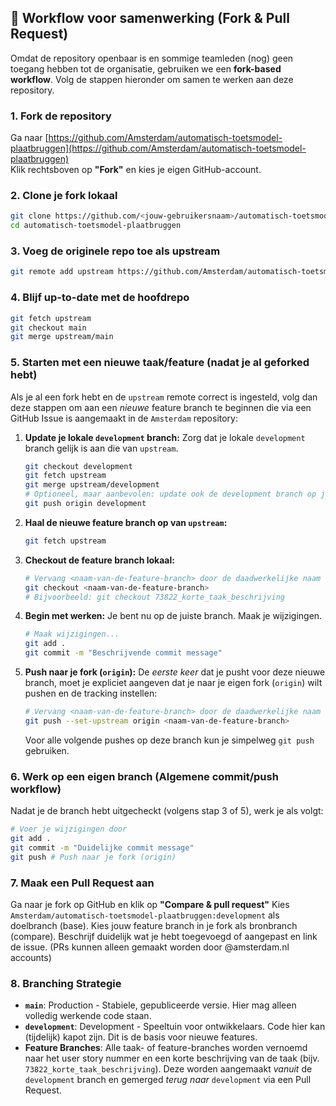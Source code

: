 ## 🔄 Workflow voor samenwerking (Fork & Pull Request)

Omdat de repository openbaar is en sommige teamleden (nog) geen toegang hebben tot de organisatie, gebruiken we een **fork-based workflow**. Volg de stappen hieronder om samen te werken aan deze repository.

### 1. Fork de repository
Ga naar [https://github.com/Amsterdam/automatisch-toetsmodel-plaatbruggen](https://github.com/Amsterdam/automatisch-toetsmodel-plaatbruggen)  
Klik rechtsboven op **"Fork"** en kies je eigen GitHub-account.

### 2. Clone je fork lokaal
```bash
git clone https://github.com/<jouw-gebruikersnaam>/automatisch-toetsmodel-plaatbruggen.git
cd automatisch-toetsmodel-plaatbruggen
```

### 3. Voeg de originele repo toe als upstream
```bash
git remote add upstream https://github.com/Amsterdam/automatisch-toetsmodel-plaatbruggen.git
```

### 4. Blijf up-to-date met de hoofdrepo 
```bash
git fetch upstream
git checkout main
git merge upstream/main
```

### 5. Starten met een nieuwe taak/feature (nadat je al geforked hebt)

Als je al een fork hebt en de `upstream` remote correct is ingesteld, volg dan deze stappen om aan een *nieuwe* feature branch te beginnen die via een GitHub Issue is aangemaakt in de `Amsterdam` repository:

1.  **Update je lokale `development` branch:** Zorg dat je lokale `development` branch gelijk is aan die van `upstream`.
    ```bash
    git checkout development
    git fetch upstream
    git merge upstream/development
    # Optioneel, maar aanbevolen: update ook de development branch op je eigen fork (origin)
    git push origin development
    ```
2.  **Haal de nieuwe feature branch op van `upstream`:**
    ```bash
    git fetch upstream
    ```
3.  **Checkout de feature branch lokaal:**
    ```bash
    # Vervang <naam-van-de-feature-branch> door de daadwerkelijke naam
    git checkout <naam-van-de-feature-branch>
    # Bijvoorbeeld: git checkout 73822_korte_taak_beschrijving
    ```
4.  **Begin met werken:**
    Je bent nu op de juiste branch. Maak je wijzigingen.
    ```bash
    # Maak wijzigingen...
    git add .
    git commit -m "Beschrijvende commit message"
    ```
5.  **Push naar je fork (`origin`):**
    De *eerste keer* dat je pusht voor deze nieuwe branch, moet je expliciet aangeven dat je naar je eigen fork (`origin`) wilt pushen en de tracking instellen:
    ```bash
    # Vervang <naam-van-de-feature-branch> door de daadwerkelijke naam
    git push --set-upstream origin <naam-van-de-feature-branch>
    ```
    Voor alle volgende pushes op deze branch kun je simpelweg `git push` gebruiken.

### 6. Werk op een eigen branch (Algemene commit/push workflow)

Nadat je de branch hebt uitgecheckt (volgens stap 3 of 5), werk je als volgt:
```bash
# Voer je wijzigingen door
git add .
git commit -m "Duidelijke commit message"
git push # Push naar je fork (origin)
```

### 7. Maak een Pull Request aan
Ga naar je fork op GitHub en klik op **"Compare & pull request"**
Kies `Amsterdam/automatisch-toetsmodel-plaatbruggen:development` als doelbranch (base).
Kies jouw feature branch in je fork als bronbranch (compare).
Beschrijf duidelijk wat je hebt toegevoegd of aangepast en link de issue. (PRs kunnen alleen gemaakt worden door @amsterdam.nl accounts)

### 8. Branching Strategie

*   **`main`**: Production - Stabiele, gepubliceerde versie. Hier mag alleen volledig werkende code staan.
*   **`development`**: Development - Speeltuin voor ontwikkelaars. Code hier kan (tijdelijk) kapot zijn. Dit is de basis voor nieuwe features.
*   **Feature Branches**: Alle taak- of feature-branches worden vernoemd naar het user story nummer en een korte beschrijving van de taak (bijv. `73822_korte_taak_beschrijving`). Deze worden aangemaakt *vanuit* de `development` branch en gemerged *terug naar* `development` via een Pull Request.

